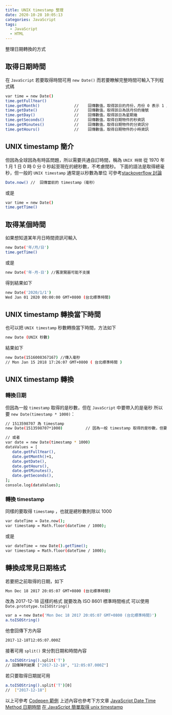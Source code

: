 ```yaml
---
title: UNIX timestamp 整理
date: 2020-10-28 10:05:13
categories: JavaScript
tags: 
  - JavaScript
  - HTML
---
```

整理日期轉換的方式
<!-- more -->
## 取得日期時間
在 `JavaScript` 若要取得時間可用 `new Date()`
而若要瞭解完整時間可輸入下列程式碼
```sh
var time = new Date()
time.getFullYear()
time.getMonth()               //    回傳數值，取得該日的月份，月份 0 表示 1 月！
time.getDate()                //    回傳數值，取得該日為該月份的幾號
time.getDay()                 //    回傳數值，取得該日為星期幾
time.getSeconds()             //    回傳數值，取得日期物件的秒資訊
time.getMinutes()             //    回傳數值，取得日期物件的分資訊分
time.getHours()               //    回傳數值，取得日期物件的小時資訊
```
## UNIX timestamp 簡介
但因為全球因為有時區問題，所以需要共通自訂時間，稱為 `UNIX 時間`
從 1970 年 1 月 1 日 0 時 0 分 0 秒起至現在的總秒數，不考慮閏秒。 
下面的語法是取得總毫秒，但一般的 `UNIX timestamp` 通常是以秒數為單位
可參考[stackoverflow 討論](https://stackoverflow.com/a/4676213)
```sh
Date.now() //  回傳當前的 timestamp（毫秒）
```
或是
```sh
var time = new Date()
time.getTime()
```

## 取得某個時間
如果想知道某年月日時間資訊可輸入
```sh
new Date('年/月/日')
time.getTime()
```
或是
```sh
new Date('年-月-日') //舊瀏覽器可能不支援
```
得到結果如下
```sh
new Date('2020/1/1')
Wed Jan 01 2020 00:00:00 GMT+0800 (台北標準時間)
```

## UNIX timestamp 轉換當下時間
也可以把 `UNIX timestamp` 秒數轉換當下時間，方法如下

```sh
new Date (UNIX 秒數)
```
結果如下
```sh
new Date(1516008367167) //傳入毫秒
// Mon Jan 15 2018 17:26:07 GMT+0800 ( 台北標準時間 )
```

## UNIX timestamp 轉換
### 轉換日期
但因為一般 `timestamp` 取得的是秒數，但在 `JavaScript` 中要帶入的是毫秒
所以要 `new Date(timestamp * 1000)`：
```sh
// 1513598707 為 timestamp
new Date(1513598707*1000)          // 因為一般 timestamp 取得的是秒數，但要帶入的是毫秒，所以要乘 1000

// 或者
var date = new Date(timestamp * 1000)
dataValues = [
   date.getFullYear(),
   date.getMonth()+1,
   date.getDate(),
   date.getHours(),
   date.getMinutes(),
   date.getSeconds(),
];
console.log(dataValues);
```
### 轉換 timestamp
同樣的要取得 `timestamp` ，也就是總秒數則除以 1000
```sh
var dateTime = Date.now();
var timestamp = Math.floor(dateTime / 1000);
```
或是
```sh
var dateTime = new Date().getTime();
var timestamp = Math.floor(dateTime / 1000);
```
## 轉換成常見日期格式
若要把之前取得的日期，如下
```sh
Mon Dec 18 2017 20:05:07 GMT+0800 (台北標準時間)
```
改為 2017-12-18 這樣的格式
就要改為 ISO 8601 標準時間格式
可以使用 `Date.prototype.toISOString()`
```sh
var a = new Date('Mon Dec 18 2017 20:05:07 GMT+0800 (台北標準時間)')
a.toISOString()
```
他會回傳下方內容
```sh
2017-12-18T12:05:07.000Z
```
接著可用 `split()` 來分割日期和時間內容
```sh
a.toISOString().split('T')
// 回傳陣列結果 ["2017-12-18", "12:05:07.000Z"]
```
若只要取得日期就可用
```sh
a.toISOString().split('T')[0]
//  ["2017-12-18"]
```
以上可參考 [Codepen 範例](https://codepen.io/HexSchool_yuko/pen/VwwvZzG)
上述內容也參考下方文章
[JavaScript Date Time Method 日期時間](https://pjchender.github.io/2017/12/27/js-javascript-date-time-method-%E6%97%A5%E6%9C%9F%E6%99%82%E9%96%93/)
[在 JavaScript 簡單取得 unix timestamp](https://www.jstips.co/zh_tw/javascript/extract-unix-timestamp-easily/)


